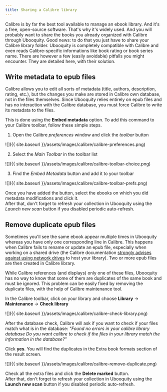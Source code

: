 ```yaml
---
title: Sharing a Calibre library
---
```


Calibre is by far the best tool available to manage an ebook library. And it's a free, open-source software. That's why it's widely used. And you will probably want to share the books you already organized with Calibre through Ubooquity. Good news: to do that you just have to share your Calibre library folder. Ubooquity is completely compatible with Calibre and even reads Calibre-specific informations like book rating or book series name. There are however a few (easily avoidable) pitfalls you might encounter. They are detailed here, with their solution.


## Write metadata to epub files

Calibre allows you to edit all sorts of metadata (title, authors, description, rating, etc.), but the changes you make are stored in Calibre own database, not in the files themselves. Since Ubooquity relies entirely on epub files and has no interaction with the Calibre database, you must force Calibre to write its metadata to the files.

This is done using the **Embed metadata** option. To add this command to your Calibre toolbar, follow these simple steps.

1. Open the Calibre *preferences* window and click the *toolbar* button

![]({{ site.baseurl }}/assets/images/calibre/calibre-preferences.png)


2. Select the *Main Toolbar* in the toolbar list

![]({{ site.baseurl }}/assets/images/calibre/calibre-toolbar-choice.png)


3. Find the *Embed Metadata* button and add it to your toolbar

![]({{ site.baseurl }}/assets/images/calibre/calibre-toolbar-prefs.png)


Once you have added the button, select the ebooks on which you did metadata modifications and click it.  
After that, don't forget to refresh your collection in Ubooquity using the *Launch new scan* button if you disabled periodic auto-refresh.


## Remove duplicate epub files

Sometimes you'll see the same ebook appear multiple times in Ubooquity whereas you have only one corresponding line in Calibre. This happens when Calibre fails to rename or update an epub file, especially when working on a shared drive (the Calibre documentation [strongly advises against using network drives](http://manual.calibre-ebook.com/faq.html#i-am-getting-errors-with-my-calibre-library-on-a-networked-drive-nas) to host your library). Two or more epub files are then created in Calibre library.

While Calibre references (and displays) only one of these files, Ubooquity has no way to know that some of them are duplicates of the same book and must be ignored. This problem can be easily fixed by removing the duplicate files, with the help of Calibre maintenance tool.

In the Calibre toolbar, click on your library and choose **Library** -> **Maintenance** -> **Check library**

![]({{ site.baseurl }}/assets/images/calibre/calibre-check-library.png)

After the database check, Calibre will ask if you want to check if your files match what is in the database: _"Found no errors in your calibre library database Do you want calibre to check if the files in your library match the information in the database?"_

Click **yes**. You will find the duplicates in the Extra book formats section of the result screen.


![]({{ site.baseurl }}/assets/images/calibre/calibre-remove-duplicate.png)

Check all the extra files and click the **Delete marked** button.  
After that, don't forget to refresh your collection in Ubooquity using the **Launch new scan** button if you disabled periodic auto-refresh.